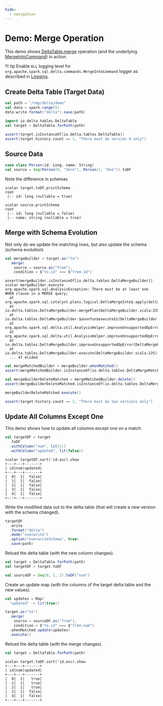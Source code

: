 ```yaml
---
hide:
  - navigation
---
```


# Demo: Merge Operation

This demo shows [DeltaTable.merge](../DeltaTable.md#merge) operation (and the underlying [MergeIntoCommand](../commands/merge/MergeIntoCommand.md)) in action.

!!! tip
    Enable `ALL` logging level for `org.apache.spark.sql.delta.commands.MergeIntoCommand` logger as described in [Logging](../commands/merge/MergeIntoCommand.md#logging).

## Create Delta Table (Target Data)

```scala
val path = "/tmp/delta/demo"
val data = spark.range(5)
data.write.format("delta").save(path)

import io.delta.tables.DeltaTable
val target = DeltaTable.forPath(path)

assert(target.isInstanceOf[io.delta.tables.DeltaTable])
assert(target.history.count == 1, "There must be version 0 only")
```

## Source Data

```scala
case class Person(id: Long, name: String)
val source = Seq(Person(0, "Zero"), Person(1, "One")).toDF
```

Note the difference in schemas

```text
scala> target.toDF.printSchema
root
 |-- id: long (nullable = true)

scala> source.printSchema
root
 |-- id: long (nullable = false)
 |-- name: string (nullable = true)
```

## Merge with Schema Evolution

Not only do we update the matching rows, but also update the schema (schema evolution)

```scala
val mergeBuilder = target.as("to")
  .merge(
    source = source.as("from"),
    condition = $"to.id" === $"from.id")
```

```text
assert(mergeBuilder.isInstanceOf[io.delta.tables.DeltaMergeBuilder])
scala> mergeBuilder.execute
org.apache.spark.sql.AnalysisException: There must be at least one WHEN clause in a MERGE query;
  at org.apache.spark.sql.catalyst.plans.logical.DeltaMergeInto$.apply(deltaMerge.scala:217)
  at io.delta.tables.DeltaMergeBuilder.mergePlan(DeltaMergeBuilder.scala:255)
  at io.delta.tables.DeltaMergeBuilder.$anonfun$execute$1(DeltaMergeBuilder.scala:228)
  at org.apache.spark.sql.delta.util.AnalysisHelper.improveUnsupportedOpError(AnalysisHelper.scala:60)
  at org.apache.spark.sql.delta.util.AnalysisHelper.improveUnsupportedOpError$(AnalysisHelper.scala:48)
  at io.delta.tables.DeltaMergeBuilder.improveUnsupportedOpError(DeltaMergeBuilder.scala:121)
  at io.delta.tables.DeltaMergeBuilder.execute(DeltaMergeBuilder.scala:225)
  ... 47 elided
```

```scala
val mergeMatchedBuilder = mergeBuilder.whenMatched()
assert(mergeMatchedBuilder.isInstanceOf[io.delta.tables.DeltaMergeMatchedActionBuilder])

val mergeBuilderDeleteMatched = mergeMatchedBuilder.delete()
assert(mergeBuilderDeleteMatched.isInstanceOf[io.delta.tables.DeltaMergeBuilder])

mergeBuilderDeleteMatched.execute()

assert(target.history.count == 2, "There must be two versions only")
```

## Update All Columns Except One

This demo shows how to update all columns except one on a match.

```scala
val targetDF = target
  .toDF
  .withColumn("num", lit(1))
  .withColumn("updated", lit(false))
```

```text
scala> targetDF.sort('id.asc).show
+---+---+-------+
| id|num|updated|
+---+---+-------+
|  0|  1|  false|
|  1|  1|  false|
|  2|  1|  false|
|  3|  1|  false|
|  4|  1|  false|
+---+---+-------+
```

Write the modified data out to the delta table (that will create a new version with the schema changed).

```scala
targetDF
  .write
  .format("delta")
  .mode("overwrite")
  .option("overwriteSchema", true)
  .save(path)
```

Reload the delta table (with the new column changes).

```scala
val target = DeltaTable.forPath(path)
val targetDF = target.toDF
```

```scala
val sourceDF = Seq(0, 1, 2).toDF("num")
```

Create an update map (with the columns of the target delta table and the new values).

```scala
val updates = Map(
  "updated" -> lit(true))
```

```scala
target.as("to")
  .merge(
    source = sourceDF.as("from"),
    condition = $"to.id" === $"from.num")
  .whenMatched.update(updates)
  .execute()
```

Reload the delta table (with the merge changes).

```scala
val target = DeltaTable.forPath(path)
```

```text
scala> target.toDF.sort('id.asc).show
+---+---+-------+
| id|num|updated|
+---+---+-------+
|  0|  1|   true|
|  1|  1|   true|
|  2|  1|   true|
|  3|  1|  false|
|  4|  1|  false|
+---+---+-------+
```
